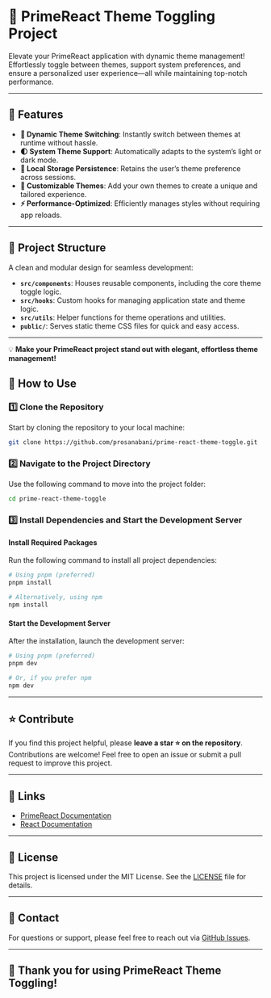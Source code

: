 # 🌟 PrimeReact Theme Toggling Project

Elevate your PrimeReact application with dynamic theme management! Effortlessly toggle between themes, support system preferences, and ensure a personalized user experience—all while maintaining top-notch performance.

---

## 🚀 **Features** 

- **🌈 Dynamic Theme Switching**: Instantly switch between themes at runtime without hassle.  
- **🌓 System Theme Support**: Automatically adapts to the system’s light or dark mode.  
- **💾 Local Storage Persistence**: Retains the user’s theme preference across sessions.  
- **🎨 Customizable Themes**: Add your own themes to create a unique and tailored experience.  
- **⚡ Performance-Optimized**: Efficiently manages styles without requiring app reloads.  

---

## 📂 **Project Structure**

A clean and modular design for seamless development:

- **`src/components`**: Houses reusable components, including the core theme toggle logic.  
- **`src/hooks`**: Custom hooks for managing application state and theme logic.  
- **`src/utils`**: Helper functions for theme operations and utilities.  
- **`public/`**: Serves static theme CSS files for quick and easy access.  

---

💡 **Make your PrimeReact project stand out with elegant, effortless theme management!**

## 🚀 How to Use

### 1️⃣ Clone the Repository
Start by cloning the repository to your local machine:

```bash
git clone https://github.com/prosanabani/prime-react-theme-toggle.git
```

### 2️⃣ Navigate to the Project Directory
Use the following command to move into the project folder:

```bash
cd prime-react-theme-toggle 
```

### 3️⃣ Install Dependencies and Start the Development Server

#### Install Required Packages
Run the following command to install all project dependencies:

```bash
# Using pnpm (preferred)
pnpm install

# Alternatively, using npm
npm install
```

#### Start the Development Server
After the installation, launch the development server:

```bash
# Using pnpm (preferred)
pnpm dev

# Or, if you prefer npm
npm dev
```



---

## ⭐ Contribute

If you find this project helpful, please **leave a star ⭐ on the repository**. Contributions are welcome! Feel free to open an issue or submit a pull request to improve this project.

---

## 🔗 Links

- [PrimeReact Documentation](https://www.primereact.org/themes)
- [React Documentation](https://reactjs.org/docs/getting-started.html)

---

## 📜 License

This project is licensed under the MIT License. See the [LICENSE](LICENSE) file for details.

---

## 📧 Contact

For questions or support, please feel free to reach out via [GitHub Issues](https://github.com/prosanabani/prime-react-theme-toggle/issues).

---

## 🌟 **Thank you for using PrimeReact Theme Toggling!**